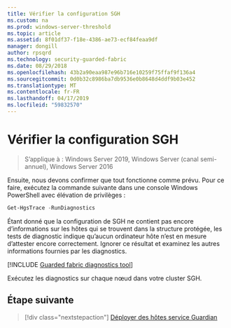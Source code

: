```yaml
---
title: Vérifier la configuration SGH
ms.custom: na
ms.prod: windows-server-threshold
ms.topic: article
ms.assetid: 8f01df37-f18e-4386-ae73-ecf84feaa9df
manager: dongill
author: rpsqrd
ms.technology: security-guarded-fabric
ms.date: 08/29/2018
ms.openlocfilehash: 43b2a90eaa987e96b716e10259f75ffaf9f136a4
ms.sourcegitcommit: 0d0b32c8986ba7db9536e0b8648d4ddf9b03e452
ms.translationtype: MT
ms.contentlocale: fr-FR
ms.lasthandoff: 04/17/2019
ms.locfileid: "59832570"
---
```

# <a name="verify-the-hgs-configuration"></a>Vérifier la configuration SGH

>S’applique à : Windows Server 2019, Windows Server (canal semi-annuel), Windows Server 2016


Ensuite, nous devons confirmer que tout fonctionne comme prévu. Pour ce faire, exécutez la commande suivante dans une console Windows PowerShell avec élévation de privilèges :

```powershell
Get-HgsTrace -RunDiagnostics
```

Étant donné que la configuration de SGH ne contient pas encore d’informations sur les hôtes qui se trouvent dans la structure protégée, les tests de diagnostic indique qu’aucun ordinateur hôte n’est en mesure d’attester encore correctement. Ignorer ce résultat et examinez les autres informations fournies par les diagnostics.

[!INCLUDE [Guarded fabric diagnostics tool](../../../includes/guarded-fabric-diagnostics-tool.md)] 

<!-- When a link is available for an updated troubleshooting guide, add a sentence like the following and create a link to the troubleshooting guide:
If failures did occur, please review the remediation steps provided or see the Troubleshooting Guide.
-->

Exécutez les diagnostics sur chaque nœud dans votre cluster SGH.

## <a name="next-step"></a>Étape suivante

>[!div class="nextstepaction"]
[Déployer des hôtes service Guardian](guarded-fabric-configure-hgs-with-authorized-hyper-v-hosts.md)

